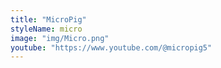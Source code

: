 ```yaml
---
title: "MicroPig"
styleName: micro
image: "img/Micro.png"
youtube: "https://www.youtube.com/@micropig5"
---
```

